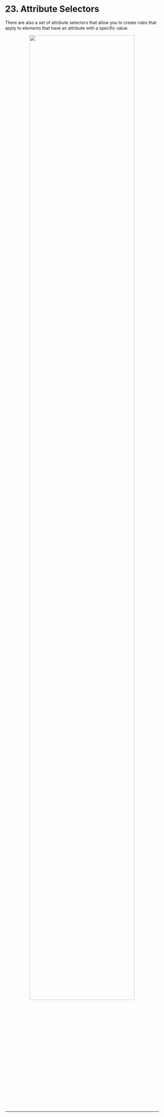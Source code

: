 # 23. Attribute Selectors

There are also a set of attribute selectors that allow you to create rules that apply to elements that have an attribute with a speciﬁc value.
<figure align="center">
<img src="/Ω Assets/Text/Attribute Selectors.png" width ="90%" />
<figcaption>  </figcaption>
</figure>

----
